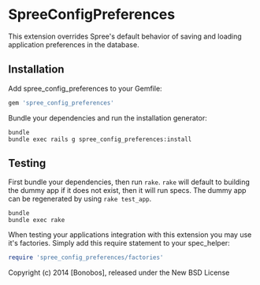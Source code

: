 SpreeConfigPreferences
======================

This extension overrides Spree's default behavior of saving and loading application preferences in the database.

Installation
------------

Add spree_config_preferences to your Gemfile:

```ruby
gem 'spree_config_preferences'
```

Bundle your dependencies and run the installation generator:

```shell
bundle
bundle exec rails g spree_config_preferences:install
```

Testing
-------

First bundle your dependencies, then run `rake`. `rake` will default to building the dummy app if it does not exist, then it will run specs. The dummy app can be regenerated by using `rake test_app`.

```shell
bundle
bundle exec rake
```

When testing your applications integration with this extension you may use it's factories.
Simply add this require statement to your spec_helper:

```ruby
require 'spree_config_preferences/factories'
```

Copyright (c) 2014 [Bonobos], released under the New BSD License
